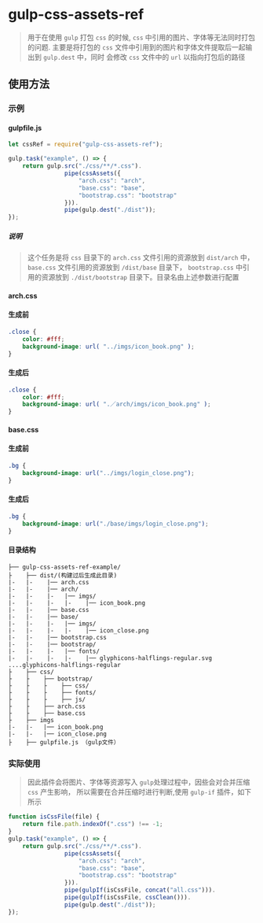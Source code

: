 gulp-css-assets-ref
===
> 用于在使用 `gulp` 打包 `css` 的时候, `css` 中引用的图片、字体等无法同时打包的问题.
> 主要是将打包的 `css` 文件中引用到的图片和字体文件提取后一起输出到 `gulp.dest` 中，同时
> 会修改 `css` 文件中的 `url` 以指向打包后的路径

使用方法
---

### 示例
#### gulpfile.js
```js
let cssRef = require("gulp-css-assets-ref");

gulp.task("example", () => {
    return gulp.src("./css/**/*.css").
                pipe(cssAssets({
                    "arch.css": "arch",
                    "base.css": "base",
                    "bootstrap.css": "bootstrap"
                })).
                pipe(gulp.dest("./dist"));
});

```
##### 说明
> 这个任务是将 `css` 目录下的 `arch.css` 文件引用的资源放到 `dist/arch` 中，`base.css` 文件引用的资源放到 `/dist/base` 目录下，
>`bootstrap.css` 中引用的资源放到 `./dist/bootstrap` 目录下。目录名由上述参数进行配置

#### arch.css
#### 生成前
``` css
.close {
    color: #fff;
    background-image: url( "../imgs/icon_book.png" );
}
```
#### 生成后
``` css
.close {
    color: #fff;
    background-image: url( ".／arch/imgs/icon_book.png" );
}
```

#### base.css
#### 生成前
```css
.bg {
    background-image: url("../imgs/login_close.png");
}
```
#### 生成后
```css
.bg {
    background-image: url("./base/imgs/login_close.png");
}
```

#### 目录结构
```
├── gulp-css-assets-ref-example/
├    ├── dist/(构建过后生成此目录)
|-   |-    |── arch.css
|-   |-    |── arch/
|-   |-    |-   |── imgs/
|-   |-    |-   |-    |── icon_book.png
|-   |-    |── base.css
|-   |-    |── base/
|-   |-    |-   |── imgs/
|-   |-    |-   |-    |── icon_close.png
|-   |-    |── bootstrap.css
|-   |-    |── bootstrap/
|-   |-    |-   |── fonts/
|-   |-    |-   |-    |── glyphicons-halflings-regular.svg ....glyphicons-halflings-regular
├    ├── css/
├    ├    ├── bootstrap/ 
├    ├    ├    ├── css/
├    ├    ├    ├── fonts/
├    ├    ├    ├── js/ 
├    ├    ├── arch.css
├    ├    ├── base.css
├    ├── imgs
|-   |-   |── icon_book.png
|-   |-   |── icon_close.png
├    ├── gulpfile.js （gulp文件）
```
#####


### 实际使用
> 因此插件会将图片、字体等资源写入 `gulp`处理过程中，因些会对合并压缩 `css` 产生影响，
> 所以需要在合并压缩时进行判断,使用 `gulp-if` 插件，如下所示

```js
function isCssFile(file) {
    return file.path.indexOf(".css") !== -1;
}
gulp.task("example", () => {
    return gulp.src("./css/**/*.css").
                pipe(cssAssets({
                    "arch.css": "arch",
                    "base.css": "base",
                    "bootstrap.css": "bootstrap"
                })).
                pipe(gulpIf(isCssFile, concat("all.css"))).
                pipe(gulpIf(isCssFile, cssClean())).
                pipe(gulp.dest("./dist"));
});
```